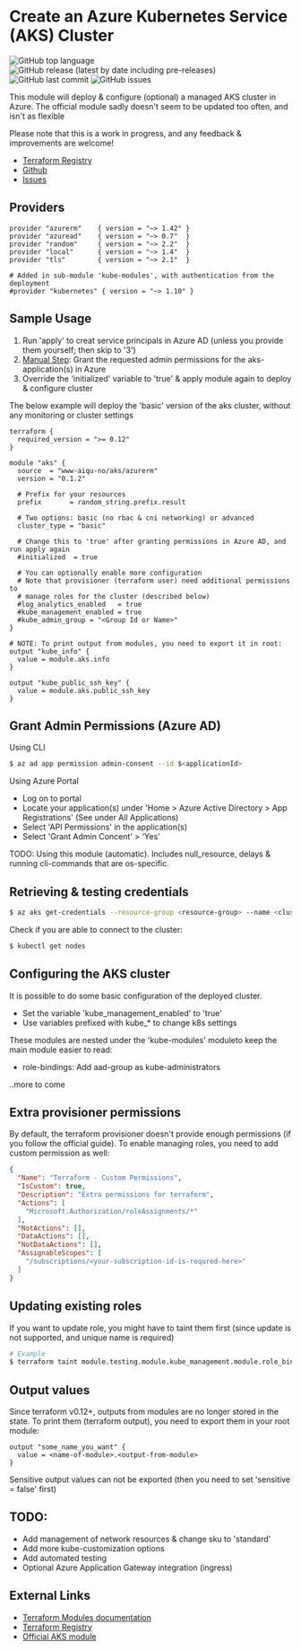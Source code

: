 # Create an Azure Kubernetes Service (AKS) Cluster
![GitHub top language](https://img.shields.io/github/languages/top/www-aiqu-no/terraform-azurerm-aks)
![GitHub release (latest by date including pre-releases)](https://img.shields.io/github/v/release/www-aiqu-no/terraform-azurerm-aks?include_prereleases)
![GitHub last commit](https://img.shields.io/github/last-commit/www-aiqu-no/terraform-azurerm-aks)
![GitHub issues](https://img.shields.io/github/issues/www-aiqu-no/terraform-azurerm-aks)

This module will deploy & configure (optional) a managed AKS cluster in Azure. The official module sadly doesn't seem to be updated too often, and isn't as flexible

Please note that this is a work in progress, and any feedback & improvements are welcome!

- [Terraform Registry](https://registry.terraform.io/modules/www-aiqu-no/aks/azurerm)
- [Github](https://github.com/www-aiqu-no/terraform-azurerm-aks)
- [Issues](https://github.com/www-aiqu-no/terraform-azurerm-aks/issues)

## Providers
```hcl
provider "azurerm"    { version = "~> 1.42" }
provider "azuread"    { version = "~> 0.7"  }
provider "random"     { version = "~> 2.2"  }
provider "local"      { version = "~> 1.4"  }
provider "tls"        { version = "~> 2.1"  }

# Added in sub-module 'kube-modules', with authentication from the deployment
#provider "kubernetes" { version = "~> 1.10" }
```

## Sample Usage
1. Run 'apply' to creat service principals in Azure AD (unless you provide them yourself; then skip to '3')
2. [Manual Step](#grant): Grant the requested admin permissions for the aks-application(s) in Azure
3. Override the 'initialized' variable to 'true' & apply module again to deploy & configure cluster

The below example will deploy the 'basic' version of the aks cluster, without any monitoring or cluster settings
```hcl
terraform {
  required_version = ">= 0.12"
}

module "aks" {
  source  = "www-aiqu-no/aks/azurerm"
  version = "0.1.2"

  # Prefix for your resources
  prefix       = random_string.prefix.result

  # Two options: basic (no rbac & cni networking) or advanced
  cluster_type = "basic"

  # Change this to 'true' after granting permissions in Azure AD, and run apply again
  #initialized  = true

  # You can optionally enable more configuration
  # Note that provisioner (terraform user) need additional permissions to
  # manage roles for the cluster (described below)
  #log_analytics_enabled   = true
  #kube_management_enabled = true
  #kube_admin_group = "<Group Id or Name>"
}

# NOTE: To print output from modules, you need to export it in root:
output "kube_info" {
  value = module.aks.info
}

output "kube_public_ssh_key" {
  value = module.aks.public_ssh_key
}
```

## <a name="grant"></a>Grant Admin Permissions (Azure AD)
Using CLI
```bash
$ az ad app permission admin-consent --id $<applicationId>
```
Using Azure Portal
  - Log on to portal
  - Locate your application(s) under 'Home > Azure Active Directory > App Registrations' (See under All Applications)
  - Select 'API Permissions' in the application(s)
  - Select 'Grant Admin Concent' > 'Yes'

TODO: Using this module (automatic). Includes null_resource, delays & running cli-commands that are os-specific.

## Retrieving & testing credentials
```bash
$ az aks get-credentials --resource-group <resource-group> --name <cluster-name> --admin
```

Check if you are able to connect to the cluster:
```bash
$ kubectl get nodes
```

## Configuring the AKS cluster
It is possible to do some basic configuration of the deployed cluster.
  - Set the variable 'kube_management_enabled' to 'true'
  - Use variables prefixed with kube_* to change k8s settings

These modules are nested under the 'kube-modules' moduleto keep the main module easier to read:
  - role-bindings: Add aad-group as kube-administrators

..more to come

## <a name="role_perm"></a>Extra provisioner permissions
By default, the terraform provisioner doesn't provide enough permissions (if you follow the official guide). To enable managing roles, you need to add custom permission as well:

```json
{
  "Name": "Terraform - Custom Permissions",
  "IsCustom": true,
  "Description": "Extra permissions for terraform",
  "Actions": [
    "Microsoft.Authorization/roleAssignments/*"
  ],
  "NotActions": [],
  "DataActions": [],
  "NotDataActions": [],
  "AssignableScopes": [
    "/subscriptions/<your-subscription-id-is-requred-here>"
  ]
}
```

## Updating existing roles
If you want to update role, you might have to taint them first (since update is not supported, and unique name is required)
```bash
# Example
$ terraform taint module.testing.module.kube_management.module.role_bindings.kubernetes_cluster_role_binding.<name-of-role-resource>[0]
```

## Output values
Since terraform v0.12+, outputs from modules are no longer stored in the state.
To print them (terraform output), you need to export them in your root module:
```hcl
output "some_name_you_want" {
  value = <name-of-module>.<output-from-module>
}
```
Sensitive output values can not be exported (then you need to set
'sensitive = false' first)

## TODO:
- Add management of network resources & change sku to 'standard'
- Add more kube-customization options
- Add automated testing
- Optional Azure Application Gateway integration (ingress)

## External Links
- [Terraform Modules documentation](https://www.terraform.io/docs/modules/index.html)
- [Terraform Registry](https://registry.terraform.io)
- [Official AKS module](https://registry.terraform.io/modules/Azure/aks/azurerm/2.0.0)
